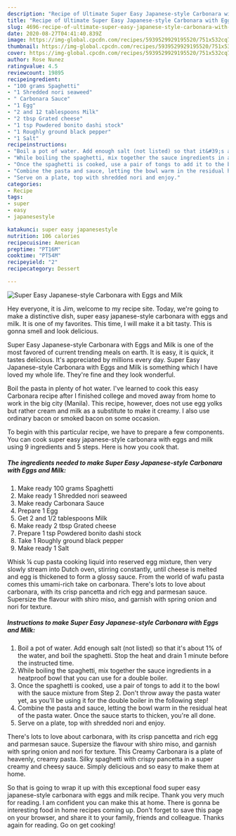 ```yaml
---
description: "Recipe of Ultimate Super Easy Japanese-style Carbonara with Eggs and Milk"
title: "Recipe of Ultimate Super Easy Japanese-style Carbonara with Eggs and Milk"
slug: 4696-recipe-of-ultimate-super-easy-japanese-style-carbonara-with-eggs-and-milk
date: 2020-08-27T04:41:40.839Z
image: https://img-global.cpcdn.com/recipes/5939529929195520/751x532cq70/super-easy-japanese-style-carbonara-with-eggs-and-milk-recipe-main-photo.jpg
thumbnail: https://img-global.cpcdn.com/recipes/5939529929195520/751x532cq70/super-easy-japanese-style-carbonara-with-eggs-and-milk-recipe-main-photo.jpg
cover: https://img-global.cpcdn.com/recipes/5939529929195520/751x532cq70/super-easy-japanese-style-carbonara-with-eggs-and-milk-recipe-main-photo.jpg
author: Rose Nunez
ratingvalue: 4.5
reviewcount: 19895
recipeingredient:
- "100 grams Spaghetti"
- "1 Shredded nori seaweed"
- " Carbonara Sauce"
- "1 Egg"
- "2 and 12 tablespoons Milk"
- "2 tbsp Grated cheese"
- "1 tsp Powdered bonito dashi stock"
- "1 Roughly ground black pepper"
- "1 Salt"
recipeinstructions:
- "Boil a pot of water. Add enough salt (not listed) so that it&#39;s about 1% of the water, and boil the spaghetti. Stop the heat and drain 1 minute before the instructed time."
- "While boiling the spaghetti, mix together the sauce ingredients in a heatproof bowl that you can use for a double boiler."
- "Once the spaghetti is cooked, use a pair of tongs to add it to the bowl with the sauce mixture from Step 2. Don&#39;t throw away the pasta water yet, as you&#39;ll be using it for the double boiler in the following step!"
- "Combine the pasta and sauce, letting the bowl warm in the residual heat of the pasta water. Once the sauce starts to thicken, you&#39;re all done."
- "Serve on a plate, top with shredded nori and enjoy."
categories:
- Recipe
tags:
- super
- easy
- japanesestyle

katakunci: super easy japanesestyle 
nutrition: 106 calories
recipecuisine: American
preptime: "PT16M"
cooktime: "PT54M"
recipeyield: "2"
recipecategory: Dessert

---
```



![Super Easy Japanese-style Carbonara with Eggs and Milk](https://img-global.cpcdn.com/recipes/5939529929195520/751x532cq70/super-easy-japanese-style-carbonara-with-eggs-and-milk-recipe-main-photo.jpg)

Hey everyone, it is Jim, welcome to my recipe site. Today, we're going to make a distinctive dish, super easy japanese-style carbonara with eggs and milk. It is one of my favorites. This time, I will make it a bit tasty. This is gonna smell and look delicious.

Super Easy Japanese-style Carbonara with Eggs and Milk is one of the most favored of current trending meals on earth. It is easy, it is quick, it tastes delicious. It's appreciated by millions every day. Super Easy Japanese-style Carbonara with Eggs and Milk is something which I have loved my whole life. They're fine and they look wonderful.

Boil the pasta in plenty of hot water. I&#39;ve learned to cook this easy Carbonara recipe after I finished college and moved away from home to work in the big city (Manila). This recipe, however, does not use egg yolks but rather cream and milk as a substitute to make it creamy. I also use ordinary bacon or smoked bacon on some occasion.


To begin with this particular recipe, we have to prepare a few components. You can cook super easy japanese-style carbonara with eggs and milk using 9 ingredients and 5 steps. Here is how you cook that.

<!--inarticleads1-->

##### The ingredients needed to make Super Easy Japanese-style Carbonara with Eggs and Milk:

1. Make ready 100 grams Spaghetti
1. Make ready 1 Shredded nori seaweed
1. Make ready  Carbonara Sauce
1. Prepare 1 Egg
1. Get 2 and 1/2 tablespoons Milk
1. Make ready 2 tbsp Grated cheese
1. Prepare 1 tsp Powdered bonito dashi stock
1. Take 1 Roughly ground black pepper
1. Make ready 1 Salt


Whisk ¼ cup pasta cooking liquid into reserved egg mixture, then very slowly stream into Dutch oven, stirring constantly, until cheese is melted and egg is thickened to form a glossy sauce. From the world of wafu pasta comes this umami-rich take on carbonara. There&#39;s lots to love about carbonara, with its crisp pancetta and rich egg and parmesan sauce. Supersize the flavour with shiro miso, and garnish with spring onion and nori for texture. 

<!--inarticleads2-->

##### Instructions to make Super Easy Japanese-style Carbonara with Eggs and Milk:

1. Boil a pot of water. Add enough salt (not listed) so that it&#39;s about 1% of the water, and boil the spaghetti. Stop the heat and drain 1 minute before the instructed time.
1. While boiling the spaghetti, mix together the sauce ingredients in a heatproof bowl that you can use for a double boiler.
1. Once the spaghetti is cooked, use a pair of tongs to add it to the bowl with the sauce mixture from Step 2. Don&#39;t throw away the pasta water yet, as you&#39;ll be using it for the double boiler in the following step!
1. Combine the pasta and sauce, letting the bowl warm in the residual heat of the pasta water. Once the sauce starts to thicken, you&#39;re all done.
1. Serve on a plate, top with shredded nori and enjoy.


There&#39;s lots to love about carbonara, with its crisp pancetta and rich egg and parmesan sauce. Supersize the flavour with shiro miso, and garnish with spring onion and nori for texture. This Creamy Carbonara is a plate of heavenly, creamy pasta. Silky spaghetti with crispy pancetta in a super creamy and cheesy sauce. Simply delicious and so easy to make them at home. 

So that is going to wrap it up with this exceptional food super easy japanese-style carbonara with eggs and milk recipe. Thank you very much for reading. I am confident you can make this at home. There is gonna be interesting food in home recipes coming up. Don't forget to save this page on your browser, and share it to your family, friends and colleague. Thanks again for reading. Go on get cooking!
